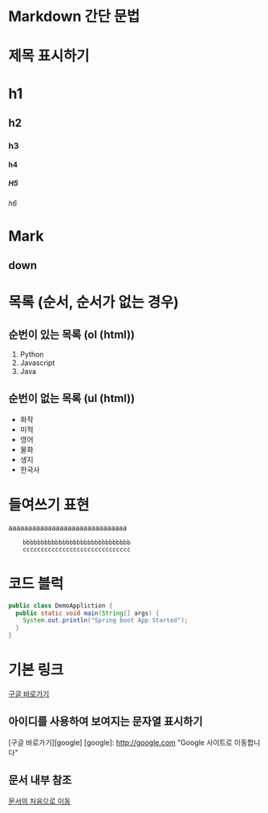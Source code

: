 # Markdown 간단 문법

# 제목 표시하기
# h1
## h2
### h3
#### h4
##### H5
###### h6

Mark
====
down
----

# 목록 (순서, 순서가 없는 경우)
## 순번이 있는 목록 (ol (html))
1. Python
2. Javascript
3. Java

## 순번이 없는 목록 (ul (html))
- 화작
- 미적
- 영어
- 물화
- 생지
- 한국사

# 들여쓰기 표현
aaaaaaaaaaaaaaaaaaaaaaaaaaaaaa

        bbbbbbbbbbbbbbbbbbbbbbbbbbbbbb  
        cccccccccccccccccccccccccccccc

# 코드 블럭
```java
public class DemoAppliction {
  public static void main(String[] args) {
    System.out.println("Spring boot App Started");
  }
}
```

# 기본 링크
[구글 바로가기](http://google.com)

## 아이디를 사용하여 보여지는 문자열 표시하기
[구글 바로가기][google]
[google]: http://google.com "Google 사이트로 이동합니다"

## 문서 내부 참조
[문서의 처음으로 이동](#마크다운-간단-문법)

